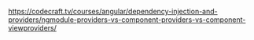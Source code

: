 https://codecraft.tv/courses/angular/dependency-injection-and-providers/ngmodule-providers-vs-component-providers-vs-component-viewproviders/

